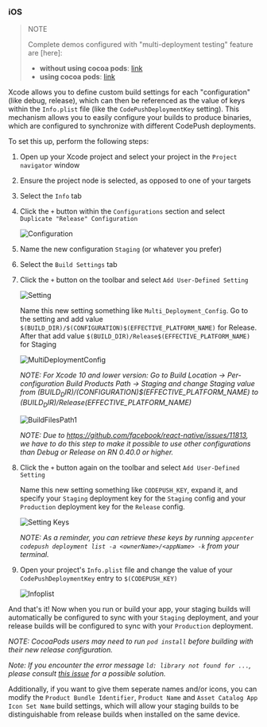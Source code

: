 ### iOS

> NOTE
>
> Complete demos configured with "multi-deployment testing" feature are [here]:
>
> - **without using cocoa pods**: [link](https://github.com/microsoft/react-native-washington-push/files/1259957/rncp976.copy.zip)
> - **using cocoa pods**: [link](https://github.com/microsoft/react-native-washington-push/files/1172217/rncp893.copy.zip)

Xcode allows you to define custom build settings for each "configuration" (like debug, release), which can then be referenced as the value of keys within the `Info.plist` file (like the `CodePushDeploymentKey` setting). This mechanism allows you to easily configure your builds to produce binaries, which are configured to synchronize with different CodePush deployments.

To set this up, perform the following steps:

1. Open up your Xcode project and select your project in the `Project navigator` window

2. Ensure the project node is selected, as opposed to one of your targets

3. Select the `Info` tab

4. Click the `+` button within the `Configurations` section and select `Duplicate "Release" Configuration`

   ![Configuration](https://cloud.githubusercontent.com/assets/116461/16101597/088714c0-331c-11e6-9504-5469d9a59d74.png)

5. Name the new configuration `Staging` (or whatever you prefer)

6. Select the `Build Settings` tab

7. Click the `+` button on the toolbar and select `Add User-Defined Setting`

   ![Setting](https://cloud.githubusercontent.com/assets/116461/15764165/a16dbe30-28dd-11e6-94f2-fa3b7eb0c7de.png)

   Name this new setting something like `Multi_Deployment_Config`. Go to the setting and add value `$(BUILD_DIR)/$(CONFIGURATION)$(EFFECTIVE_PLATFORM_NAME)` for Release. After that add value `$(BUILD_DIR)/Release$(EFFECTIVE_PLATFORM_NAME)` for Staging

   ![MultiDeploymentConfig](https://user-images.githubusercontent.com/48414875/87178636-1d6a6500-c2e6-11ea-890d-b7773f07e503.png)

   _NOTE: For Xcode 10 and lower version: Go to Build Location -> Per-configuration Build Products Path -> Staging and change Staging value from $(BUILD_DIR)/$(CONFIGURATION)$(EFFECTIVE_PLATFORM_NAME) to $(BUILD_DIR)/Release$(EFFECTIVE_PLATFORM_NAME)_

   ![BuildFilesPath1](https://cloud.githubusercontent.com/assets/4928157/22645377/b1d7df0e-ec77-11e6-83c6-291a27bcdb17.png)

   _NOTE: Due to https://github.com/facebook/react-native/issues/11813, we have to do this step to make it possible to use other configurations than Debug or Release on RN 0.40.0 or higher._

8. Click the `+` button again on the toolbar and select `Add User-Defined Setting`

   Name this new setting something like `CODEPUSH_KEY`, expand it, and specify your `Staging` deployment key for the `Staging` config and your `Production` deployment key for the `Release` config.

   ![Setting Keys](https://cloud.githubusercontent.com/assets/8598682/16821919/fc1eac4a-490d-11e6-9b11-128129c24b80.png)

   _NOTE: As a reminder, you can retrieve these keys by running `appcenter codepush deployment list -a <ownerName>/<appName> -k` from your terminal._

9. Open your project's `Info.plist` file and change the value of your `CodePushDeploymentKey` entry to `$(CODEPUSH_KEY)`

   ![Infoplist](https://cloud.githubusercontent.com/assets/116461/15764252/3ac8aed2-28de-11e6-8c19-2270ae9857a7.png)

And that's it! Now when you run or build your app, your staging builds will automatically be configured to sync with your `Staging` deployment, and your release builds will be configured to sync with your `Production` deployment.

_NOTE: CocoaPods users may need to run `pod install` before building with their new release configuration._

_Note: If you encounter the error message `ld: library not found for ...`, please consult [this issue](https://github.com/microsoft/react-native-washington-push/issues/426) for a possible solution._

Additionally, if you want to give them seperate names and/or icons, you can modify the `Product Bundle Identifier`, `Product Name` and `Asset Catalog App Icon Set Name` build settings, which will allow your staging builds to be distinguishable from release builds when installed on the same device.
